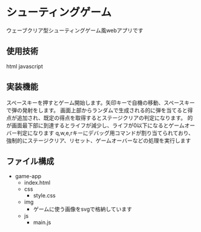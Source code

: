 # シューティングゲーム

ウェーブクリア型シューティングゲーム風webアプリです

## 使用技術

html javascript

## 実装機能

スペースキーを押すとゲーム開始します。矢印キーで自機の移動、スペースキーで弾の発射をします。
画面上部からランダムで生成される的に弾を当てると得点が追加され、既定の得点を取得するとステージクリアの判定になります。
的が画面最下部に到達するとライフが減少し、ライフが0以下になるとゲームオーバー判定になります
q,w,e,rキーにデバッグ用コマンドが割り当てられており、強制的にステージクリア、リセット、ゲームオーバーなどの処理を実行します

## ファイル構成

- game-app
  - index.html
  - css
      - style.css
  - img
      - ゲームに使う画像をsvgで格納しています  
  - js
      - main.js
